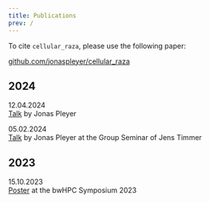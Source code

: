 ```yaml
---
title: Publications
prev: /
---
```


To cite `cellular_raza`, please use the following paper:

[github.com/jonaspleyer/cellular_raza](https://github.com/jonaspleyer/cellular_raza)

## 2024
12.04.2024<br>
[Talk](2024-04-12-talk-eth) by Jonas Pleyer

05.02.2024<br>
[Talk](2024-02-05-think-like-a-cell) by Jonas Pleyer at the Group Seminar of Jens Timmer

## 2023
15.10.2023<br>
[Poster](2023-10-15-bwhpc-symposium-2023/) at the bwHPC Symposium 2023
